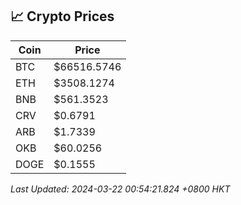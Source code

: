 ## 📈 Crypto Prices

| Coin | Price |
| ---- | ----- |
| BTC | $66516.5746 |
| ETH | $3508.1274 |
| BNB | $561.3523 |
| CRV | $0.6791 |
| ARB | $1.7339 |
| OKB | $60.0256 |
| DOGE | $0.1555 |

_Last Updated: 2024-03-22 00:54:21.824 +0800 HKT_